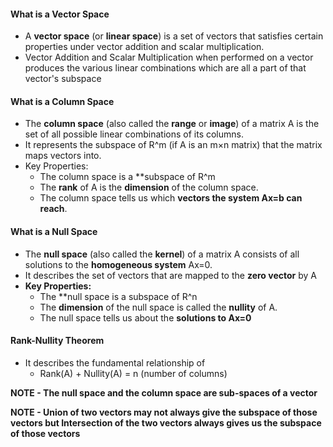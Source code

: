 #### What is a Vector Space 
* A **vector space** (or **linear space**) is a set of vectors that satisfies certain properties under vector addition and scalar multiplication.
* Vector Addition and Scalar Multiplication when performed on a vector produces the various linear combinations which are all a part of that vector's subspace 

#### What is a Column Space 
* The **column space** (also called the **range** or **image**) of a matrix A is the set of all possible linear combinations of its columns. 
* It represents the subspace of R^m (if A is an m×n matrix) that the matrix maps vectors into.
* Key Properties:
	- The column space is a **subspace of R^m
	- The **rank** of A is the **dimension** of the column space.
	- The column space tells us which **vectors the system Ax=b can reach**.

#### What is a Null Space 
* The **null space** (also called the **kernel**) of a matrix A consists of all solutions to the **homogeneous system** Ax=0.
* It describes the set of vectors that are mapped to the **zero vector** by A
* **Key Properties:**
	- The **null space is a subspace of R^n
	- The **dimension** of the null space is called the **nullity** of A.
	- The null space tells us about the **solutions to Ax=0**

#### Rank-Nullity Theorem 
* It describes the fundamental relationship of 
	* Rank(A) + Nullity(A) = n (number of columns)

**NOTE - The null space and the column space are sub-spaces of a vector**

**NOTE - Union of two vectors may not always give the subspace of those vectors but Intersection of the two vectors always gives us the subspace of those vectors** 